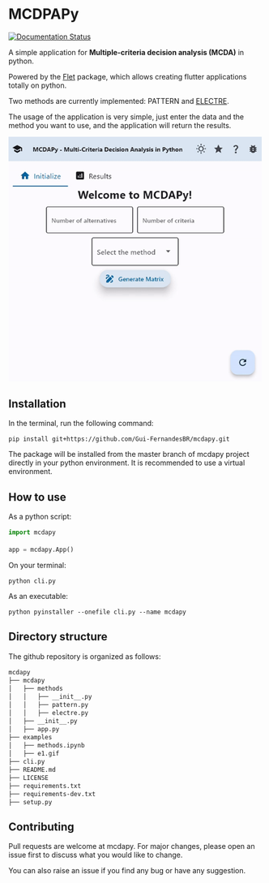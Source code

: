 # MCDPAPy

<!-- [![Open In Colab](https://colab.research.google.com/assets/colab-badge.svg)](https://colab.research.google.com/github/Gui-FernandesBR/mcdapy/blob/master/docs/) -->
<!-- [![PyPI]()](https://pypi.org/project/mcdapy/) -->
[![Documentation Status](https://readthedocs.org/projects/mcdapy/badge/?version=latest)](https://mcdapy.readthedocs.io/en/latest/?badge=latest)


A simple application for **Multiple-criteria decision analysis (MCDA)** in python.

Powered by the [Flet](https://flet.dev/) package, which allows creating flutter applications totally on python.

Two methods are currently implemented: PATTERN and [ELECTRE](https://doi.org/10.1016/j.ejor.2015.07.019).

The usage of the application is very simple, just enter the data and the method you want to use, and the application will return the results.

<img src="https://raw.githubusercontent.com/Gui-FernandesBR/mcdapy/master/docs/source/static/g1.gif" alt="Demo" width="500"/>


## Installation

In the terminal, run the following command:

```shell
pip install git+https://github.com/Gui-FernandesBR/mcdapy.git
```

The package will be installed from the master branch of mcdapy project directly
in your python environment.
It is recommended to use a virtual environment.

## How to use

As a python script:

```python
import mcdapy

app = mcdapy.App()
```

On your terminal:

```shell
python cli.py
```

As an executable:

```shell
python pyinstaller --onefile cli.py --name mcdapy
```

## Directory structure

The github repository is organized as follows:

```shell
mcdapy
├── mcdapy
│   ├── methods
│   │   ├── __init__.py
│   │   ├── pattern.py
│   │   ├── electre.py
│   ├── __init__.py
│   ├── app.py
├── examples
│   ├── methods.ipynb
│   ├── e1.gif
├── cli.py
├── README.md
├── LICENSE
├── requirements.txt
├── requirements-dev.txt
├── setup.py
```

## Contributing

Pull requests are welcome at mcdapy. For major changes, please open an issue first to discuss what you would like to change.

You can also raise an issue if you find any bug or have any suggestion.
